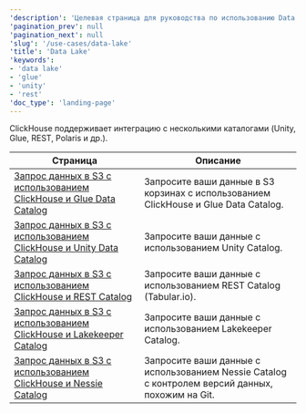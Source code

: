 ```yaml
---
'description': 'Целевая страница для руководства по использованию Data Lake'
'pagination_prev': null
'pagination_next': null
'slug': '/use-cases/data-lake'
'title': 'Data Lake'
'keywords':
- 'data lake'
- 'glue'
- 'unity'
- 'rest'
'doc_type': 'landing-page'
---
```


ClickHouse поддерживает интеграцию с несколькими каталогами (Unity, Glue, REST, Polaris и др.).

| Страница | Описание |
|-----|-----|
| [Запрос данных в S3 с использованием ClickHouse и Glue Data Catalog](/use-cases/data-lake/glue-catalog) | Запросите ваши данные в S3 корзинах с использованием ClickHouse и Glue Data Catalog. |
| [Запрос данных в S3 с использованием ClickHouse и Unity Data Catalog](/use-cases/data-lake/unity-catalog) | Запросите ваши данные с использованием Unity Catalog. |
| [Запрос данных в S3 с использованием ClickHouse и REST Catalog](/use-cases/data-lake/rest-catalog) | Запросите ваши данные с использованием REST Catalog (Tabular.io). |
| [Запрос данных в S3 с использованием ClickHouse и Lakekeeper Catalog](/use-cases/data-lake/lakekeeper-catalog) | Запросите ваши данные с использованием Lakekeeper Catalog. |
| [Запрос данных в S3 с использованием ClickHouse и Nessie Catalog](/use-cases/data-lake/nessie-catalog) | Запросите ваши данные с использованием Nessie Catalog с контролем версий данных, похожим на Git. |
